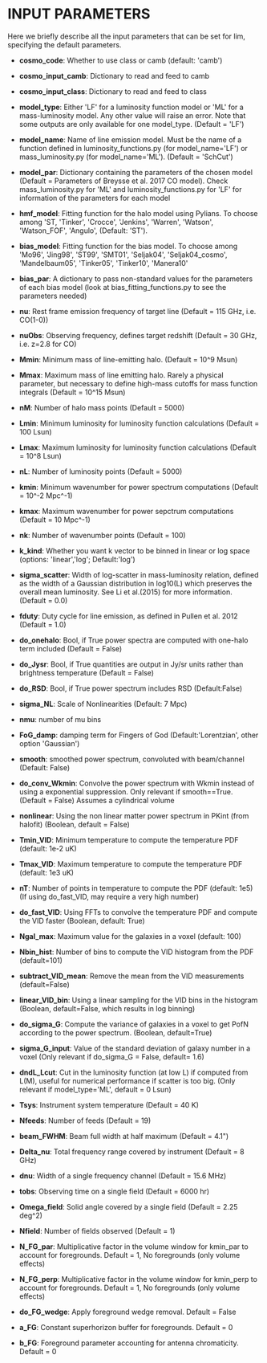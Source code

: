 # INPUT PARAMETERS

Here we briefly describe all the input parameters that can be set for lim, specifying the default parameters.



- **cosmo_code**: Whether to use class or camb (default: 'camb')
    
- **cosmo_input_camb**: Dictionary to read and feed to camb
    
- **cosmo_input_class**: Dictionary to read and feed to class

- **model_type**: Either 'LF' for a luminosity function model or 'ML' for a mass-luminosity model.  Any other value will raise an error.  Note that some outputs are only available for one model_type. (Default = 'LF')
    
- **model_name**: Name of line emission model.  Must be the name of a function defined in luminosity_functions.py (for model_name='LF') or mass_luminosity.py (for model_name='ML'). (Default = 'SchCut')
                    
- **model_par**: Dictionary containing the parameters of the chosen model (Default = Parameters of Breysse et al. 2017 CO model). Check mass_luminosity.py for 'ML' and luminosity_functions.py for 'LF' for information of the parameters for each model
                    
- **hmf_model**: Fitting function for the halo model using Pylians. To choose among 'ST, 'Tinker', 'Crocce', 'Jenkins', 'Warren', 'Watson', 'Watson_FOF', 'Angulo', (Default: 'ST').
                    
- **bias_model**: Fitting function for the bias model. To choose among 'Mo96', 'Jing98', 'ST99', 'SMT01', 'Seljak04', 'Seljak04_cosmo', 'Mandelbaum05', 'Tinker05', 'Tinker10', 'Manera10'
                    
- **bias_par**: A dictionary to pass non-standard values for the parameters of each bias model (look at bias_fitting_functions.py to see the parameters needed)
                    
- **nu**: Rest frame emission frequency of target line (Default = 115 GHz, i.e. CO(1-0))
                    
- **nuObs**: Observing frequency, defines target redshift (Default = 30 GHz, i.e. z=2.8 for CO)
                    
- **Mmin**: Minimum mass of line-emitting halo. (Default = 10^9 Msun)
    
- **Mmax**: Maximum mass of line emitting halo.  Rarely a physical parameter, but necessary to define high-mass cutoffs for mass function integrals (Default = 10^15 Msun)
                    
- **nM**: Number of halo mass points (Default = 5000)
    
- **Lmin**: Minimum luminosity for luminosity function calculations (Default = 100 Lsun)
                    
- **Lmax**: Maximum luminosity for luminosity function calculations (Default = 10^8 Lsun)
                    
- **nL**: Number of luminosity points (Default = 5000)
    
- **kmin**: Minimum wavenumber for power spectrum computations (Default = 10^-2 Mpc^-1)
                    
- **kmax**: Maximum wavenumber for power sepctrum computations (Default = 10 Mpc^-1)
    
- **nk**: Number of wavenumber points (Default = 100)
    
- **k_kind**: Whether you want k vector to be binned in linear or log space (options: 'linear','log'; Default:'log')
    
- **sigma_scatter**: Width of log-scatter in mass-luminosity relation, defined as the width of a Gaussian distribution in log10(L) which preserves the overall mean luminosity.  See Li et al.(2015) for more information. (Default = 0.0)
                    
- **fduty**: Duty cycle for line emission, as defined in Pullen et al. 2012 (Default = 1.0)
                    
- **do_onehalo**: Bool, if True power spectra are computed with one-halo term included (Default = False)
                    
- **do_Jysr**: Bool, if True quantities are output in Jy/sr units rather than brightness temperature (Default = False)
                    
- **do_RSD**: Bool, if True power spectrum includes RSD (Default:False)
    
- **sigma_NL**: Scale of Nonlinearities (Default: 7 Mpc)
    
- **nmu**: number of mu bins
    
- **FoG_damp**: damping term for Fingers of God (Default:'Lorentzian', other option 'Gaussian')
    
- **smooth**: smoothed power spectrum, convoluted with beam/channel (Default: False)
                    
- **do_conv_Wkmin**: Convolve the power spectrum with Wkmin instead of using a exponential suppression. Only relevant if smooth==True. (Default = False) Assumes a cylindrical volume
                    
- **nonlinear**: Using the non linear matter power spectrum in PKint (from halofit) (Boolean, default = False)
                    
- **Tmin_VID**: Minimum temperature to compute the temperature PDF (default: 1e-2 uK)
    
- **Tmax_VID**: Maximum temperature to compute the temperature PDF (default: 1e3 uK)
    
- **nT**: Number of points in temperature to compute the PDF (default: 1e5) (If using do_fast_VID, may require a very high number)
    
- **do_fast_VID**: Using FFTs to convolve the temperature PDF and compute the VID faster (Boolean, default: True)
                    
- **Ngal_max**: Maximum value for the galaxies in a voxel (default: 100)
    
- **Nbin_hist**: Number of bins to compute the VID histogram from the PDF (default=101)
    
- **subtract_VID_mean**:  Remove the mean from the VID measurements (default=False)
    
- **linear_VID_bin**: Using a linear sampling for the VID bins in the histogram (Boolean, default=False, which results in log binning)
                    
- **do_sigma_G**: Compute the variance of galaxies in a voxel to get PofN according to the power spectrum. (Boolean, default=True)
                    
- **sigma_G_input**: Value of the standard deviation of galaxy number in a voxel (Only relevant if do_sigma_G = False, default= 1.6)
                    
- **dndL_Lcut**: Cut in the luminosity function (at low L) if computed from L(M), useful for numerical performance if scatter is too big. (Only relevant if model_type='ML', default = 0 Lsun)

- **Tsys**: Instrument system temperature (Default = 40 K)
    
- **Nfeeds**: Number of feeds (Default = 19)
    
- **beam_FWHM**: Beam full width at half maximum (Default = 4.1")
    
- **Delta_nu**: Total frequency range covered by instrument (Default = 8 GHz)
    
- **dnu**: Width of a single frequency channel (Default = 15.6 MHz)
    
- **tobs**: Observing time on a single field (Default = 6000 hr)
    
- **Omega_field**: Solid angle covered by a single field (Default = 2.25 deg^2)    
    
- **Nfield**: Number of fields observed (Default = 1)
    
- **N_FG_par**: Multiplicative factor in the volume window for kmin_par to account for foregrounds. Default = 1, No foregrounds (only volume effects)
                    
- **N_FG_perp**: Multiplicative factor in the volume window for kmin_perp to account for foregrounds. Default = 1, No foregrounds (only volume effects)
                    
- **do_FG_wedge**: Apply foreground wedge removal. Default = False
    
- **a_FG**: Constant superhorizon buffer for foregrounds. Default = 0
    
- **b_FG**: Foreground parameter accounting for antenna chromaticity. Default = 0 
